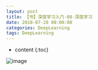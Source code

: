 ```yaml
---
layout: post
title: 【书】深度学习入门-08-深度学习
date: 2018-07-28 00:00:08
categories: DeepLearning
tags: DeepLearning
---
```

* content
{:toc}

![image](https://user-images.githubusercontent.com/18595935/52176909-083dfc80-27fd-11e9-8a83-bd3b22998bbb.png)

